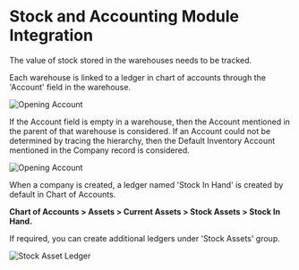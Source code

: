 # Stock and Accounting Module Integration

The value of stock stored in the warehouses needs to be tracked.

Each warehouse is linked to a ledger in chart of accounts through the 'Account' field in the warehouse.

<img class="screenshot" alt="Opening Account" src="{{docs_base_url}}/assets/img/accounts/stock_asset_ledger_in_warehouse.png">

If the Account field is empty in a warehouse, then the Account mentioned in the parent of that warehouse is considered. If an Account could not be determined by tracing the hierarchy, then the Default Inventory Account mentioned in the Company record is considered.

<img class="screenshot" alt="Opening Account" src="{{docs_base_url}}/assets/img/accounts/default_inventory_account.png">

When a company is created, a ledger named 'Stock In Hand' is created by default in Chart of Accounts.

**Chart of Accounts > Assets > Current Assets > Stock Assets > Stock In Hand.**

If required, you can create additional ledgers under 'Stock Assets' group.

<img class="screenshot" alt="Stock Asset Ledger" src="{{docs_base_url}}/assets/img/accounts/stock_asset_ledger.png">
